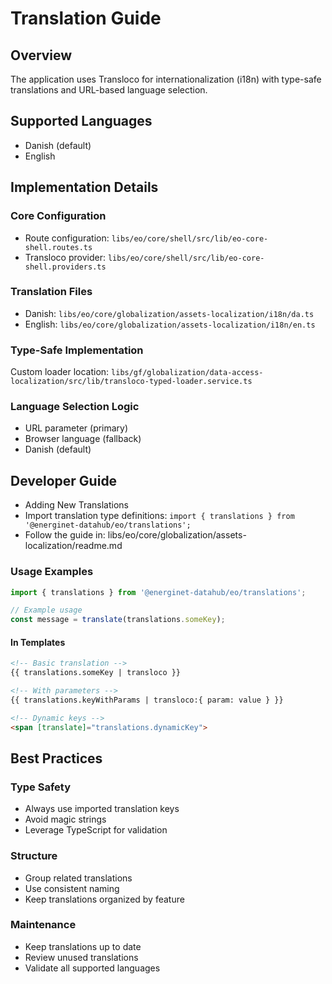 # Translation Guide

## Overview

The application uses Transloco for internationalization (i18n) with type-safe translations and URL-based language selection.

## Supported Languages

- Danish (default)
- English

## Implementation Details

### Core Configuration

- Route configuration: `libs/eo/core/shell/src/lib/eo-core-shell.routes.ts`
- Transloco provider: `libs/eo/core/shell/src/lib/eo-core-shell.providers.ts`

### Translation Files

- Danish: `libs/eo/core/globalization/assets-localization/i18n/da.ts`
- English: `libs/eo/core/globalization/assets-localization/i18n/en.ts`

### Type-Safe Implementation

Custom loader location:
`libs/gf/globalization/data-access-localization/src/lib/transloco-typed-loader.service.ts`

### Language Selection Logic

- URL parameter (primary)
- Browser language (fallback)
- Danish (default)

## Developer Guide

- Adding New Translations
- Import translation type definitions: `import { translations } from '@energinet-datahub/eo/translations';`
- Follow the guide in: libs/eo/core/globalization/assets-localization/readme.md

### Usage Examples

```ts
import { translations } from '@energinet-datahub/eo/translations';

// Example usage
const message = translate(translations.someKey);
```

#### In Templates

```html
<!-- Basic translation -->
{{ translations.someKey | transloco }}

<!-- With parameters -->
{{ translations.keyWithParams | transloco:{ param: value } }}

<!-- Dynamic keys -->
<span [translate]="translations.dynamicKey">
```

## Best Practices

### Type Safety

- Always use imported translation keys
- Avoid magic strings
- Leverage TypeScript for validation

### Structure

- Group related translations
- Use consistent naming
- Keep translations organized by feature

### Maintenance

- Keep translations up to date
- Review unused translations
- Validate all supported languages
